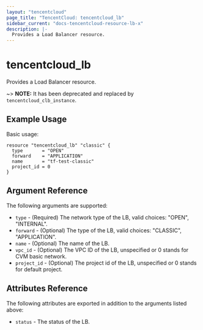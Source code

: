 ```yaml
---
layout: "tencentcloud"
page_title: "TencentCloud: tencentcloud_lb"
sidebar_current: "docs-tencentcloud-resource-lb-x"
description: |-
  Provides a Load Balancer resource.
---
```


# tencentcloud_lb

Provides a Load Balancer resource.

~> **NOTE:** It has been deprecated and replaced by `tencentcloud_clb_instance`.

## Example Usage

Basic usage:

```hcl
resource "tencentcloud_lb" "classic" {
  type       = "OPEN"
  forward    = "APPLICATION"
  name       = "tf-test-classic"
  project_id = 0
}
```

## Argument Reference

The following arguments are supported:

* `type` - (Required)  The network type of the LB, valid choices: "OPEN", "INTERNAL".
* `forward` - (Optional) The type of the LB, valid choices: "CLASSIC", "APPLICATION".
* `name` - (Optional) The name of the LB.
* `vpc_id` - (Optional) The VPC ID of the LB, unspecified or 0 stands for CVM basic network.
* `project_id` - (Optional) The project id of the LB, unspecified or 0 stands for default project.

## Attributes Reference

The following attributes are exported in addition to the arguments listed above:

* `status` - The status of the LB.

